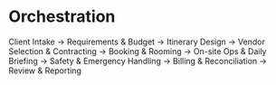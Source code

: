 # Orchestration

Client Intake → Requirements & Budget → Itinerary Design → Vendor Selection & Contracting → Booking & Rooming
→ On-site Ops & Daily Briefing → Safety & Emergency Handling → Billing & Reconciliation → Review & Reporting
